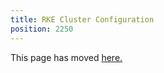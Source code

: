 ```yaml
---
title: RKE Cluster Configuration
position: 2250
---
```


This page has moved [here.](https://rancher.com/docs/rancher/v2.6/en/cluster-admin/editing-clusters/rke-config-reference)

